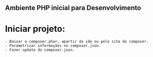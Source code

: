 ## Ambiente PHP inicial para Desenvolvimento

# Iniciar projeto:

    - Baixar o composer.phar, apartir da ide ou pelo site do composer.
    - Parametrizar informações no composer.json.
    - Fazer update do composer.josn.

